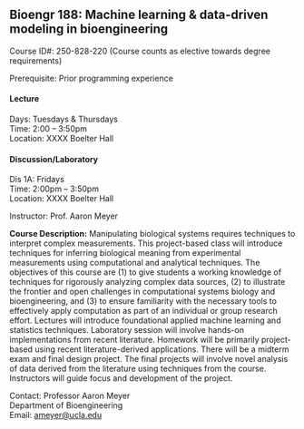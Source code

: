 ## Bioengr 188: Machine learning & data-driven modeling in bioengineering

Course ID#: 250-828-220
(Course counts as elective towards degree requirements)

Prerequisite: Prior programming experience

#### Lecture
Days: Tuesdays & Thursdays  
Time: 2:00 – 3:50pm  
Location: XXXX Boelter Hall

#### Discussion/Laboratory
Dis 1A: Fridays  
Time: 2:00pm – 3:50pm  
Location: XXXX Boelter Hall

Instructor: Prof. Aaron Meyer

**Course Description:** Manipulating biological systems requires techniques to interpret complex measurements. This project-based class will introduce techniques for inferring biological meaning from experimental measurements using computational and analytical techniques. The objectives of this course are (1) to give students a working knowledge of techniques for rigorously analyzing complex data sources, (2) to illustrate the frontier and open challenges in computational systems biology and bioengineering, and (3) to ensure familiarity with the necessary tools to effectively apply computation as part of an individual or group research effort. Lectures will introduce foundational applied machine learning and statistics techniques. Laboratory session will involve hands-on implementations from recent literature. Homework will be primarily project-based using recent literature-derived applications. There will be a midterm exam and final design project. The final projects will involve novel analysis of data derived from the literature using techniques from the course. Instructors will guide focus and development of the project.

Contact: Professor Aaron Meyer  
Department of Bioengineering  
Email: ameyer@ucla.edu
